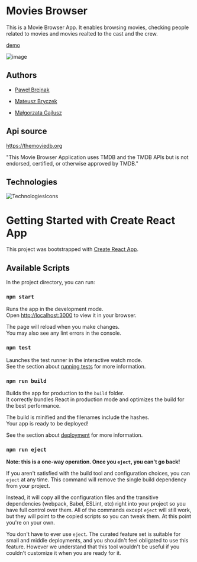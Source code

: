 
# Movies Browser


This is a Movie Browser App.
It enables browsing movies, checking people related to movies and movies realted to the cast and the crew.

[demo](https://mateuszbryczek.github.io/Movie-Browser/)

![image](https://github.com/MateuszBryczek/Movie-Browser/assets/105000058/bbb5a074-baed-41ee-bd5d-752c0f49736a)


## Authors

- [Paweł Brejnak](https://github.com/mombil)


- [Mateusz Bryczek](https://github.com/MateuszBryczek)


- [Małgorzata Gajlusz](https://github.com/gosiagajlusz)


## Api source

https://themoviedb.org

"This Movie Browser Application uses TMDB and the TMDB APIs but is not endorsed, certified, or otherwise approved by TMDB."


## Technologies

![TechnologiesIcons](https://skillicons.dev/icons?i=html,css,js,react,redux,git,styledcomponents,figma,)

 
# Getting Started with Create React App

This project was bootstrapped with [Create React App](https://github.com/facebook/create-react-app).

## Available Scripts

In the project directory, you can run:

### `npm start`

Runs the app in the development mode.\
Open [http://localhost:3000](http://localhost:3000) to view it in your browser.

The page will reload when you make changes.\
You may also see any lint errors in the console.

### `npm test`

Launches the test runner in the interactive watch mode.\
See the section about [running tests](https://facebook.github.io/create-react-app/docs/running-tests) for more information.

### `npm run build`

Builds the app for production to the `build` folder.\
It correctly bundles React in production mode and optimizes the build for the best performance.

The build is minified and the filenames include the hashes.\
Your app is ready to be deployed!

See the section about [deployment](https://facebook.github.io/create-react-app/docs/deployment) for more information.

### `npm run eject`

**Note: this is a one-way operation. Once you `eject`, you can't go back!**

If you aren't satisfied with the build tool and configuration choices, you can `eject` at any time. This command will remove the single build dependency from your project.

Instead, it will copy all the configuration files and the transitive dependencies (webpack, Babel, ESLint, etc) right into your project so you have full control over them. All of the commands except `eject` will still work, but they will point to the copied scripts so you can tweak them. At this point you're on your own.

You don't have to ever use `eject`. The curated feature set is suitable for small and middle deployments, and you shouldn't feel obligated to use this feature. However we understand that this tool wouldn't be useful if you couldn't customize it when you are ready for it.


